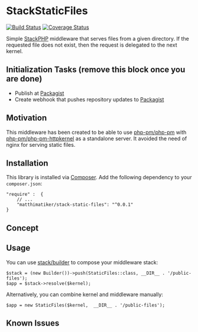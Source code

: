 # StackStaticFiles #

[![Build Status](https://travis-ci.org/Matthimatiker/StackStaticFiles.svg?branch=master)](https://travis-ci.org/Matthimatiker/StackStaticFiles)
[![Coverage Status](https://coveralls.io/repos/Matthimatiker/StackStaticFiles/badge.svg?branch=master&service=github)](https://coveralls.io/github/Matthimatiker/StackStaticFiles?branch=master)

Simple [StackPHP](http://stackphp.com/) middleware that serves files from a given directory.
If the requested file does not exist, then the request is delegated to the next kernel.

## Initialization Tasks (remove this block once you are done) ##

- Publish at [Packagist](https://packagist.org/)
- Create webhook that pushes repository updates to [Packagist](https://packagist.org/)

## Motivation ##

This middleware has been created to be able to use [php-pm/php-pm](https://github.com/php-pm/php-pm)
with [php-pm/php-pm-httpkernel](https://github.com/php-pm/php-pm-httpkernel) as a standalone server.
It avoided the need of nginx for serving static files.

## Installation ##

This library is installed via [Composer](http://getcomposer.org/).
Add the following dependency to your ``composer.json``:

    "require" :  {
        // ...
        "matthimatiker/stack-static-files": "^0.0.1"
    }

## Concept ##

## Usage ##

You can use [stack/builder](https://github.com/stackphp/builder) to compose your middleware stack:

    $stack = (new Builder())->push(StaticFiles::class, __DIR__ . '/public-files');
    $app = $stack->resolve($kernel);

Alternatively, you can combine kernel and middleware manually:

    $app = new StaticFiles($kernel,  __DIR__ . '/public-files');

## Known Issues ##

